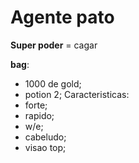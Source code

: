 Agente pato
=============

__Super poder__ = cagar

**bag**:
- 1000 de gold;
- potion 2;
Caracteristicas:
- forte;
- rapido;
- w/e;
- cabeludo;
- visao top;
